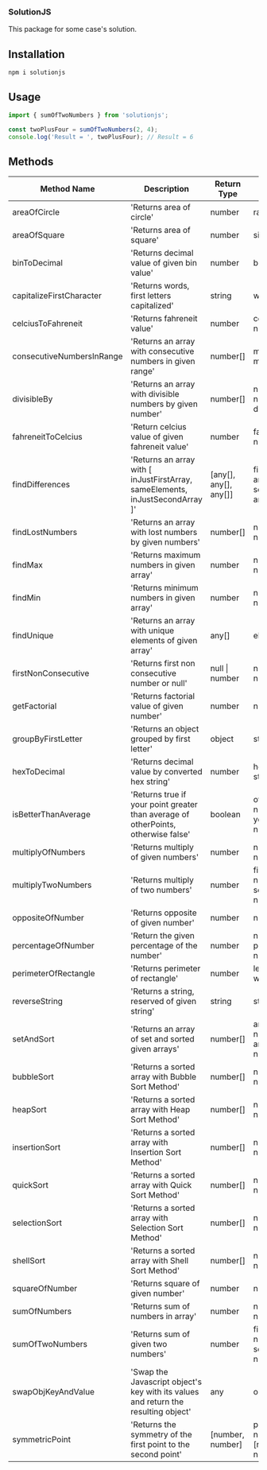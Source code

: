 ### SolutionJS

This package for some case's solution.

## Installation

```
npm i solutionjs
```

## Usage

```javascript
import { sumOfTwoNumbers } from 'solutionjs';

const twoPlusFour = sumOfTwoNumbers(2, 4);
console.log('Result = ', twoPlusFour); // Result = 6
```

## Methods

<table>
    <thead>
      <tr>
        <th> Method Name </th>
        <th> Description </th>
        <th> Return Type</th>
        <th> Parameters </th>
      </tr>
    </thead>
    <tbody>
        <tr>
            <td>areaOfCircle</td>
            <td>'Returns area of circle'</td>
            <td>number</td>
            <td>radius : number</td>
        </tr>
       <tr>
            <td>areaOfSquare</td>
            <td>'Returns area of square'</td>
            <td>number</td>
            <td>side : number</td>
        </tr>
        <tr>
            <td>binToDecimal</td>
            <td>'Returns decimal value of given bin value'</td>
            <td>number</td>
            <td>bin : string</td>
        </tr>
        <tr>
            <td>capitalizeFirstCharacter</td>
            <td>'Returns words, first letters capitalized'</td>
            <td>string</td>
            <td>word : string</td>
        </tr>
         <tr>
            <td>celciusToFahreneit</td>
            <td>'Returns fahreneit value'</td>
            <td>number</td>
            <td>celcius : number</td>
        </tr>
         <tr>
            <td>consecutiveNumbersInRange</td>
            <td>'Returns an array with consecutive numbers in given range'</td>
            <td>number[]</td>
            <td>min : number, max : number</td>
        </tr>
         <tr>
            <td>divisibleBy</td>
            <td>'Returns an array with divisible numbers by given number'</td>
            <td>number[]</td>
            <td>numbers: number[], divisor: number</td>
        </tr>
        <tr>
            <td>fahreneitToCelcius</td>
            <td>'Return celcius value of given fahreneit value'</td>
            <td>number</td>
            <td>fahreneit: number</td>
        </tr>
        <tr>
            <td>findDifferences</td>
            <td>'Returns an array with
            [ inJustFirstArray, sameElements, inJustSecondArray ]'</td>
            <td>[any[], any[], any[]]</td>
            <td>firstArray: any[], secondArray: any[]</td>
        </tr>
        <tr>
            <td>findLostNumbers</td>
            <td>'Returns an array with lost numbers by given numbers'</td>
            <td>number[]</td>
            <td>numbers: number[]</td>
        </tr>
        <tr>
            <td>findMax</td>
            <td>'Returns maximum numbers in given array'</td>
            <td>number</td>
            <td>numbers: number[]</td>
        </tr>
         <tr>
            <td>findMin</td>
            <td>'Returns minimum numbers in given array'</td>
            <td>number</td>
            <td>numbers: number[]</td>
        </tr>
        <tr>
            <td>findUnique</td>
            <td>'Returns an array with unique elements of given array'</td>
            <td>any[]</td>
            <td>elements: any[]</td>
        </tr>
        <tr>
            <td>firstNonConsecutive</td>
            <td>'Returns first non consecutive number or null'</td>
            <td>null | number</td>
            <td>numbers: number[]</td>
        </tr>
        <tr>
            <td>getFactorial</td>
            <td>'Returns factorial value of given number'</td>
            <td> number</td>
            <td>num: number</td>
        </tr>
         <tr>
            <td>groupByFirstLetter</td>
            <td>'Returns an object grouped by first letter'</td>
            <td> object </td>
            <td>strings: string[]</td>
        </tr> 
        <tr>
            <td>hexToDecimal</td>
            <td>'Returns decimal value by converted hex string'</td>
            <td> number </td>
            <td>hexString: string</td>
        </tr>
        <tr>
            <td>isBetterThanAverage</td>
            <td>'Returns true if your point greater than average of otherPoints, otherwise false'</td>
            <td> boolean </td>
            <td>otherPoints: number[], yourPoint: number</td>
        </tr>
        <tr>
            <td>multiplyOfNumbers</td>
            <td>'Returns multiply of given numbers'</td>
            <td> number </td>
            <td>numbers: number[]</td>
        </tr>
        <tr>
            <td>multiplyTwoNumbers</td>
            <td>'Returns multiply of two numbers'</td>
            <td> number </td>
            <td>firstNumber: number, secondNumber: number</td>
        </tr>
        <tr>
            <td>oppositeOfNumber</td>
            <td>'Returns opposite of given number'</td>
            <td> number </td>
            <td>num: number</td>
        </tr>
        <tr>
            <td>percentageOfNumber</td>
            <td>'Return the given percentage of the number'</td>
            <td> number </td>
            <td>num: number, percent: number</td>
        </tr>
        <tr>
            <td>perimeterOfRectangle</td>
            <td>'Returns perimeter of rectangle'</td>
            <td> number </td>
            <td>length: number, width: number</td>
        </tr>
        <tr>
            <td>reverseString</td>
            <td>'Returns a string, reserved of given string'</td>
            <td> string </td>
            <td>str: string</td>
        </tr>
        <tr>
            <td>setAndSort</td>
            <td>'Returns an array of set and sorted given arrays'</td>
            <td> number[] </td>
            <td>arrayOne: number[], arrayTwo: number[]</td>
        </tr>
        <tr>
            <td>bubbleSort</td>
            <td>'Returns a sorted array with Bubble Sort Method'</td>
            <td> number[] </td>
            <td>numbers: number[]</td>
        </tr>
        <tr>
            <td>heapSort</td>
            <td>'Returns a sorted array with Heap Sort Method'</td>
            <td> number[] </td>
            <td>numbers: number[]</td>
        </tr>
        <tr>
            <td>insertionSort</td>
            <td>'Returns a sorted array with Insertion Sort Method'</td>
            <td> number[] </td>
            <td>numbers: number[]</td>
        </tr>
        <tr>
            <td>quickSort</td>
            <td>'Returns a sorted array with Quick Sort Method'</td>
            <td> number[] </td>
            <td>numbers: number[]</td>
        </tr>
        <tr>
            <td>selectionSort</td>
            <td>'Returns a sorted array with Selection Sort Method'</td>
            <td> number[] </td>
            <td>numbers: number[]</td>
        </tr>
        <tr>
            <td>shellSort</td>
            <td>'Returns a sorted array with Shell Sort Method'</td>
            <td> number[] </td>
            <td>numbers: number[]</td>
        </tr>
        <tr>
            <td>squareOfNumber</td>
            <td>'Returns square of given number'</td>
            <td> number </td>
            <td>num: number</td>
        </tr>
        <tr>
            <td>sumOfNumbers</td>
            <td>'Returns sum of numbers in array'</td>
            <td> number </td>
            <td>numbers: number[]</td>
        </tr>
        <tr>
            <td>sumOfTwoNumbers</td>
            <td>'Returns sum of given two numbers'</td>
            <td> number </td>
            <td>firstNumber: number, secondNumber: number</td>
        </tr>
        <tr>
            <td>swapObjKeyAndValue</td>
            <td>'Swap the Javascript object's key with its values and return the resulting object'</td>
            <td> any </td>
            <td>obj: any</td>
        </tr>
        <tr>
            <td>symmetricPoint</td>
            <td>'Returns the symmetry of the first point to the second point'</td>
            <td> [number, number] </td>
            <td>p: [number, number], q: [number, number]</td>
        </tr>
    </tbody>
  </table>
